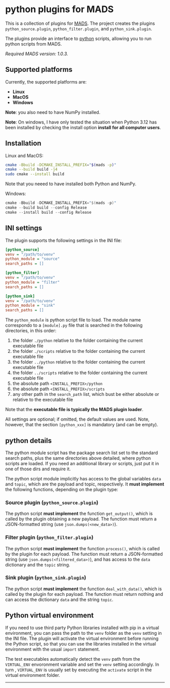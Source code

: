 # python plugins for MADS

This is a collection of plugins for [MADS](https://github.com/MADS-NET/MADS). The project creates the plugins `python_source.plugin`, `python_filter.plugin`, and `python_sink.plugin`.

The plugins provide an interface to [python](https://python.org) scripts, allowing you to run python scripts from MADS.

*Required MADS version: 1.0.3.*


## Supported platforms

Currently, the supported platforms are:

* **Linux** 
* **MacOS**
* **Windows**

**Note**: you also need to have NumPy installed.

**Note**: On windows, I have only tested the situation when Python 3.12 has been installed by checking the install option **install for all computer users**.


## Installation

Linux and MacOS:

```bash
cmake -Bbuild -DCMAKE_INSTALL_PREFIX="$(mads -p)"
cmake --build build -j4
sudo cmake --install build
```

Note that you neeed to have installed both Python and NumPy.


Windows:

```powershell
cmake -Bbuild -DCMAKE_INSTALL_PREFIX="$(mads -p)"
cmake --build build --config Release
cmake --install build --config Release
```


## INI settings

The plugin supports the following settings in the INI file:

```ini
[python_source]
venv = "/path/to/venv"
python_module = "source"
search_paths = []

[python_filter]
venv = "/path/to/venv"
python_module = "filter"
search_paths = []

[python_sink]
venv = "/path/to/venv"
python_module = "sink"
search_paths = []
```

The `python_module` is python script file to load. The module name correspondo to a `[module].py` file that is searched in the following directories, in this order:

1. the folder `./python` relative to the folder containing the current executable file
2. the folder `./scripts` relative to the folder containing the current executable file
3. the folder `../python` relative to the folder containing the current executable file
4. the folder `../scripts` relative to the folder containing the current executable file
5. the absolute path `<INSTALL_PREFIX>/python`
6. the absolute path `<INSTALL_PREFIX>/scripts`
7. any other path in the `search_path` list, which bust be either absolute or relative to the executable file

Note that the **executable file is typically the MADS plugin loader**.

All settings are optional; if omitted, the default values are used. Note, however, that the section `[python_xxx]` is mandatory (and can be empty).


## python details

The python module script has the package search list set to the standard search paths, plus the same directories above detailed, where python scripts are loaded. If you need an additional library or scripts, just put it in one of those dirs and require it.

The python script module implicitly has access to the global variables `data` and `topic`, which are the payload and topic, respectively. It **must implement** the following functions, depending on the plugin type:

### Source plugin (`python_source.plugin`)

The python script **must implement** the function `get_output()`, which is called by the plugin obtaining a new payload. The function must return a JSON-formatted string (use `json.dumps(<new_data>)`).

### Filter plugin (`python_filter.plugin`)

The python script **must implement** the function `process()`, which is called by the plugin for each payload. The function must return a JSON-formatted string (use `json.dumps(<filtered_data>)`), and has access to the `data` dictionary and the `topic` string.

### Sink plugin (`python_sink.plugin`)

The python script **must implement** the function `deal_with_data()`, which is called by the plugin for each payload. The function must return nothing and can access the dictionary `data` and the string `topic`.

## Python virtual environment

If you need to use third party Python libraries installed with pip in a virtual environment, you can pass the path to the `venv` folder as the `venv` setting in the INI file. The plugin will activate the virtual environment before running the Python script, so that you can use the libraries installed in the virtual environment with the usual `import` statement.

The test executables automatically detect the `venv` path from the `VIRTUAL_ENV` envoronment variable and set the `venv` setting accordingly. In turn , `VIRTUAL_ENV` is usually set by executing the `activate` script in the virtual environment folder.

---